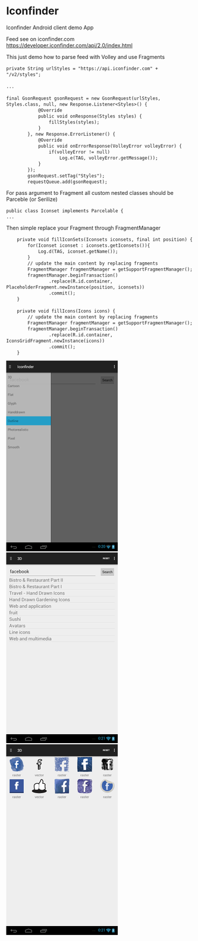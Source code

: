 # Iconfinder

Iconfinder Android client demo App

Feed see on iconfinder.com https://developer.iconfinder.com/api/2.0/index.html

This just demo how to parse feed with Volley and use Fragments

```
private String urlStyles = "https://api.iconfinder.com" + "/v2/styles";

...

final GsonRequest gsonRequest = new GsonRequest(urlStyles, Styles.class, null, new Response.Listener<Styles>() {
            @Override
            public void onResponse(Styles styles) {
                fillStyles(styles);
            }
        }, new Response.ErrorListener() {
            @Override
            public void onErrorResponse(VolleyError volleyError) {
                if(volleyError != null)
                    Log.e(TAG, volleyError.getMessage());
            }
        });
        gsonRequest.setTag("Styles");
        requestQueue.add(gsonRequest);

```

For pass argument to Fragment all custom nested classes should be Parceble (or Serilize)
```
public class Iconset implements Parcelable {
...

```
Then simple replace your Fragment through FragmentManager
```
    private void fillIconSets(Iconsets iconsets, final int position) {
        for(Iconset iconset : iconsets.getIconsets()){
            Log.d(TAG, iconset.getName());
        }
        // update the main content by replacing fragments
        FragmentManager fragmentManager = getSupportFragmentManager();
        fragmentManager.beginTransaction()
                .replace(R.id.container, PlaceholderFragment.newInstance(position, iconsets))
                .commit();
    }

    private void fillIcons(Icons icons) {
        // update the main content by replacing fragments
        FragmentManager fragmentManager = getSupportFragmentManager();
        fragmentManager.beginTransaction()
                .replace(R.id.container, IconsGridFragment.newInstance(icons))
                .commit();
    }
```

![](https://github.com/app-z/Iconfinder/blob/master/screen1.png)
![](https://github.com/app-z/Iconfinder/blob/master/screen2.png)
![](https://github.com/app-z/Iconfinder/blob/master/screen3.png)

